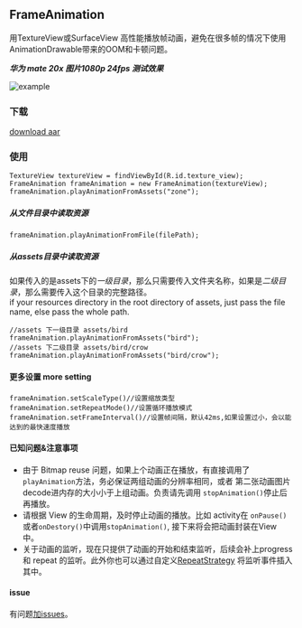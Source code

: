 ## FrameAnimation 
用TextureView或SurfaceView 高性能播放帧动画，避免在很多帧的情况下使用AnimationDrawable带来的OOM和卡顿问题。

***华为 mate 20x  图片1080p 24fps 测试效果***

![example](https://github.com/yuyashuai/PictureBed/blob/master/SVID_20190509_163330_1.gif?raw=true)

### 下载
[download aar](https://dl.bintray.com/yuyashuai/android/com/yuyashuai/android/frameanimation/2.0.0/:frameanimation-2.0.0.aar)

### 使用 

```
TextureView textureView = findViewById(R.id.texture_view);
FrameAnimation frameAnimation = new FrameAnimation(textureView);
frameAnimation.playAnimationFromAssets("zone");
```
##### 从文件目录中读取资源
```
frameAnimation.playAnimationFromFile(filePath);
```
##### 从assets目录中读取资源
如果传入的是assets下的*一级目录*，那么只需要传入文件夹名称，如果是*二级目录*，那么需要传入这个目录的完整路径。  
if your resources directory in the root directory of assets, just pass the file name, else pass the whole path. 

```
//assets 下一级目录 assets/bird
frameAnimation.playAnimationFromAssets("bird");
//assets 下二级目录 assets/bird/crow
frameAnimation.playAnimationFromAssets("bird/crow");
```
#### 更多设置 more setting
```                
frameAnimation.setScaleType()//设置缩放类型
frameAnimation.setRepeatMode()//设置循环播放模式
frameAnimation.setFrameInterval()//设置帧间隔，默认42ms,如果设置过小，会以能达到的最快速度播放
```
#### 已知问题&注意事项

* 由于 Bitmap reuse 问题，如果上个动画正在播放，有直接调用了`playAnimation`方法，务必保证两组动画的分辨率相同，或者 第二张动画图片decode进内存的大小小于上组动画。负责请先调用 `stopAnimation()`停止后再播放。
* 请根据 View 的生命周期，及时停止动画的播放。比如 activity在 `onPause()`或者`onDestory()`中调用`stopAnimation()`, 接下来将会把动画封装在View 中。
* 关于动画的监听，现在只提供了动画的开始和结束监听，后续会补上progress 和 repeat 的监听。此外你也可以通过自定义[RepeatStrategy](https://github.com/yuyashuai/FrameAnimation/blob/master/frameanimation/src/main/java/com/yuyashuai/frameanimation/repeatmode/RepeatStrategy.kt) 将监听事件插入其中。

#### issue

有问题[加issues](https://github.com/yuyashuai/SilkyAnimation/issues/new)。  

